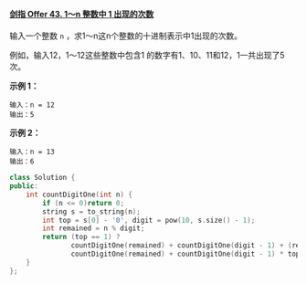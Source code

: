 #### [剑指 Offer 43. 1～n 整数中 1 出现的次数](https://leetcode-cn.com/problems/1nzheng-shu-zhong-1chu-xian-de-ci-shu-lcof/)

输入一个整数 `n` ，求1～n这n个整数的十进制表示中1出现的次数。

例如，输入12，1～12这些整数中包含1 的数字有1、10、11和12，1一共出现了5次。

 

**示例 1：**

```
输入：n = 12
输出：5
```

**示例 2：**

```
输入：n = 13
输出：6
```

 
```C++
class Solution {
public:
    int countDigitOne(int n) {
        if (n <= 0)return 0;
        string s = to_string(n);
        int top = s[0] - '0', digit = pow(10, s.size() - 1);
        int remained = n % digit;
        return (top == 1) ?
               countDigitOne(remained) + countDigitOne(digit - 1) + (remained + 1) :
               countDigitOne(remained) + countDigitOne(digit - 1) * top + digit;
    }
};
```

